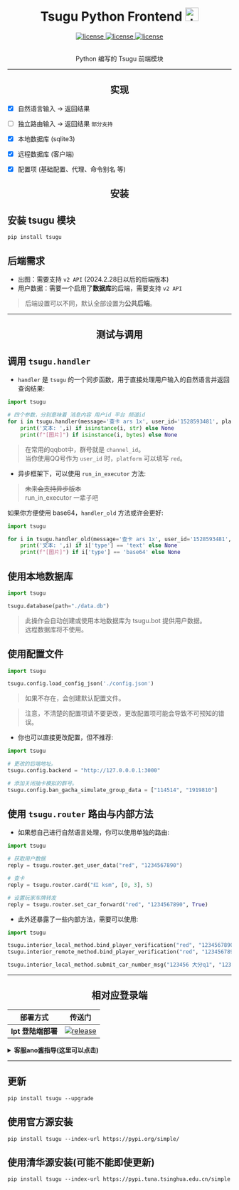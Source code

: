 
<h1 align="center"> Tsugu Python Frontend <img src="./logo.jpg" width="30" width="30" height="30" alt="tmrn"/> </h1>


<p align="center">

<a href="https://github.com/Yamamoto-2/tsugu-bangdream-bot">
    <img src="https://img.shields.io/badge/tsugubangdream bot - v2 api-yellow" alt="license">
  </a>

<a href="https://github.com/kumoSleeping/tsugu-python-frontend?tab=MIT-1-ov-file">
    <img src="https://img.shields.io/github/license/kumoSleeping/tsugu-python-frontend" alt="license">
  </a>
<a href="https://pypi.org/project/tsugu/">
    <img src="https://img.shields.io/pypi/v/tsugu.svg" alt="license">
  </a>
</p>


<p align="center">
<br>  Python 编写的 Tsugu 前端模块


***

<h2 align="center"> 实现 </h2>


- [x] 自然语言输入 -> 返回结果
- [ ] 独立路由输入 -> 返回结果 `部分支持`
- [x] 本地数据库 (sqlite3)
- [x] 远程数据库 (客户端)
- [x] 配置项 (基础配置、代理、命令别名 等)


<h2 align="center"> 安装 </h2>

## 安装 tsugu 模块
```shell
pip install tsugu
```

## 后端需求

- 出图：需要支持 `v2 API` (2024.2.28日以后的后端版本)
- 用户数据：需要一个启用了**数据库**的后端，需要支持 `v2 API`

> 后端设置可以不同，默认全部设置为**公共后端**。

***


<h2 align="center"> 测试与调用 </h2>

## 调用 `tsugu.handler`

- `handler` 是 `tsugu` 的一个同步函数，用于直接处理用户输入的自然语言并返回查询结果: 

```python
import tsugu

# 四个参数，分别意味着 消息内容 用户id 平台 频道id
for i in tsugu.handler(message='查卡 ars 1x', user_id='1528593481', platform='red', channel_id='666808414'):
    print('文本: ',i) if isinstance(i, str) else None
    print(f"[图片]") if isinstance(i, bytes) else None
```

> 在常用的qqbot中，群号就是 `channel_id`。   
> 当你使用QQ号作为 `user_id` 时，`platform` 可以填写 `red`。   


- 异步框架下，可以使用 `run_in_executor` 方法:
> ~~未来会支持异步版本~~   
> run_in_executor 一辈子吧

如果你方便使用 base64，`handler_old` 方法或许会更好:
```python
import tsugu

for i in tsugu.handler_old(message='查卡 ars 1x', user_id='1528593481', platform='red', channel_id='666808414'):
    print('文本: ',i) if i['type'] == 'text' else None
    print(f"[图片]") if i['type'] == 'base64' else None
```

## 使用本地数据库

```py
import tsugu

tsugu.database(path="./data.db")
```

> 此操作会自动创建或使用本地数据库为 tsugu.bot 提供用户数据。  
> 远程数据库将不使用。

## 使用配置文件

```py
import tsugu

tsugu.config.load_config_json('./config.json')
```
> 如果不存在，会创建默认配置文件。

> 注意，不清楚的配置项请不要更改，更改配置项可能会导致不可预知的错误。


- 你也可以直接更改配置，但不推荐:   

```py
import tsugu

# 更改的后端地址。
tsugu.config.backend = "http://127.0.0.0.1:3000"

# 添加关闭抽卡模拟的群号。
tsugu.config.ban_gacha_simulate_group_data = ["114514", "1919810"]
```




## 使用 `tsugu.router` 路由与内部方法

- 如果想自己进行自然语言处理，你可以使用单独的路由:
```py
import tsugu

# 获取用户数据
reply = tsugu.router.get_user_data("red", "1234567890")

# 查卡
reply = tsugu.router.card("红 ksm", [0, 3], 5)

# 设置玩家车牌转发
reply = tsugu.router.set_car_forward("red", "1234567890", True)

```

- 此外还暴露了一些内部方法，需要可以使用:

```py
import tsugu

tsugu.interior_local_method.bind_player_verification("red", "1234567890", True)
tsugu.interior_remote_method.bind_player_verification("red", "1234567890", 0, '1000011232', True)

tsugu.interior_local_method.submit_car_number_msg("123456 大分q1", "1234567890", "red")
```


***

<h2 align="center"> 相对应登录端 </h2>

| 部署方式 | 传送门 |
| --- | --- |
| **lpt 登陆端部署** | [![release](https://img.shields.io/github/v/release/kumoSleeping/lgr-tsugu-py?style=flat-square)](https://github.com/kumoSleeping/lgr-tsugu-py) |

 <details>
<summary><b>客服ano酱指导(这里可以点击)</b></summary>
 
**注意，如果你不知道什么是BanGDream，请不要随意加群**    
**本群还是欢迎加群的（**    
[BanGDreamBot开发聊天群](https://qm.qq.com/q/zjUPQkrdpm)   
温馨的聊天环境～   

</details>

***

## 更新
```shell
pip install tsugu --upgrade
```

## 使用官方源安装
```shell
pip install tsugu --index-url https://pypi.org/simple/
```

## 使用清华源安装(可能不能即使更新)
```shell
pip install tsugu --index-url https://pypi.tuna.tsinghua.edu.cn/simple
```


